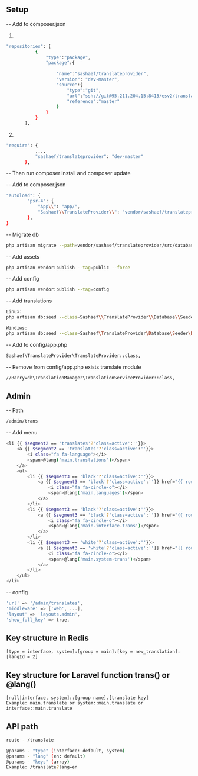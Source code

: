 ## Setup

-- Add to composer.json

1) 
```bash
"repositories": [
           {
               "type":"package",
               "package":{
   
                   "name":"sashaef/translateprovider",
                   "version": "dev-master",
                   "source":{
                       "type":"git",
                       "url":"ssh://git@95.211.204.15:8415/esv2/translateprovider.git",
                       "reference":"master"
                   }
               }
           }
       ],
```       
2) 

 ```bash
 "require": {
            ...,
            "sashaef/translateprovider": "dev-master"
        },     
  ```       
-- Than run composer install and composer update

-- Add to composer.json

```bash
"autoload": {
        "psr-4": {
            "App\\": "app/",
            "Sashaef\\TranslateProvider\\": "vendor/sashaef/translateprovider/src/"
        },
}
```

-- Migrate db
```bash
php artisan migrate --path=vendor/sashaef/translateprovider/src/database/migrations
```

-- Add assets
```bash
php artisan vendor:publish --tag=public --force
```

-- Add config
```bash
php artisan vendor:publish --tag=config
```

-- Add translations
```bash
Linux:
php artisan db:seed --class=Sashaef\\TranslateProvider\\Database\\Seeder\\DatabaseSeeder

Windiws:
php artisan db:seed --class=Sashaef\TranslateProvider\Database\Seeder\DatabaseSeeder
```

-- Add to config/app.php
```bash
Sashaef\TranslateProvider\TranslateProvider::class,
```

-- Remove from config/app.php exists translate module
```bash
//Barryvdh\TranslationManager\TranslationServiceProvider::class,
```
## Admin
-- Path
```bash
/admin/trans
```
-- Add menu
```bash
<li {{ $segment2 == 'translates'?'class=active':''}}>
    <a {{ $segment2 == 'translates'?'class=active':''}}>
        <i class="fa fa-language"></i>
        <span>@lang('main.translations')</span>
    </a>
    <ul>
        <li {{ $segment3 == 'black'?'class=active':''}}>
            <a {{ $segment3 == 'black'?'class=active':''}} href="{{ route('translate.langs.index') }}">
                <i class="fa fa-circle-o"></i>
                <span>@lang('main.languages')</span>
            </a>
        </li>
        <li {{ $segment3 == 'black'?'class=active':''}}>
            <a {{ $segment3 == 'black'?'class=active':''}} href="{{ route('translate.groups.type', ['type' => 'interface']) }}">
                <i class="fa fa-circle-o"></i>
                <span>@lang('main.interface-trans')</span>
            </a>
        </li>
        <li {{ $segment3 == 'white'?'class=active':''}}>
            <a {{ $segment3 == 'white'?'class=active':''}} href="{{ route('translate.groups.type', ['type' => 'system']) }}">
                <i class="fa fa-circle-o"></i>
                <span>@lang('main.system-trans')</span>
            </a>
        </li>
    </ul>
</li>
```
-- config
```bash
'url' => '/admin/translates',
'middleware' => ['web', ...],
'layout' => 'layouts.admin',
'show_full_key' => true,
```
## Key structure in Redis
```
[type = interface, system]:[group = main]:[key = new_translation]:[langId = 2]
```
## Key structure for Laravel function trans() or @lang()
```
[null|interface, system]::[group name].[translate key]
Example: main.translate or system::main.translate or interface::main.translate
```
## API path
```bash
route - /translate

@params - "type" (interface: default, system)
@params - "lang" (en: default)
@params - "keys" (array)
Example: /translate?lang=en
```